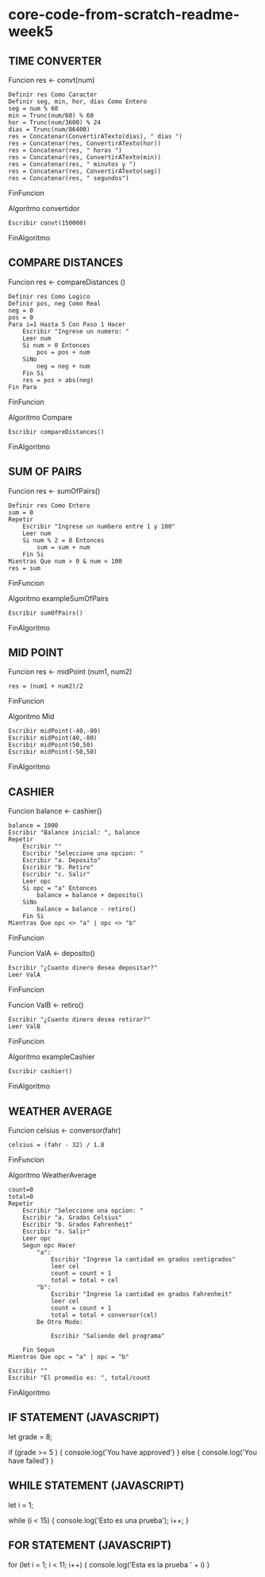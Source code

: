 # core-code-from-scratch-readme-week5

## TIME CONVERTER

Funcion res <- convt(num)

	Definir res Como Caracter
	Definir seg, min, hor, dias Como Entero
	seg = num % 60
	min = Trunc(num/60) % 60
	hor = Trunc(num/3600) % 24
	dias = Trunc(num/86400)
	res = Concatenar(ConvertirATexto(dias), " dias ")
	res = Concatenar(res, ConvertirATexto(hor))
	res = Concatenar(res, " horas ")
	res = Concatenar(res, ConvertirATexto(min))
	res = Concatenar(res, " minutos y ")
	res = Concatenar(res, ConvertirATexto(seg))
	res = Concatenar(res, " segundos")
	
FinFuncion

Algoritmo convertidor

	Escribir convt(150000)
  
FinAlgoritmo

## COMPARE DISTANCES

Funcion res <- compareDistances ()

	Definir res Como Logico
	Definir pos, neg Como Real
	neg = 0
	pos = 0
	Para i=1 Hasta 5 Con Paso 1 Hacer
		Escribir "Ingrese un numero: "
		Leer num
		Si num > 0 Entonces
			pos = pos + num
		SiNo
			neg = neg + num
		Fin Si
		res = pos > abs(neg)
	Fin Para
	
FinFuncion

Algoritmo Compare

	Escribir compareDistances()
	
FinAlgoritmo

## SUM OF PAIRS

Funcion res <- sumOfPairs()

	Definir res Como Entero
	sum = 0
	Repetir
		Escribir "Ingrese un numbero entre 1 y 100"
		Leer num
		Si num % 2 = 0 Entonces
			sum = sum + num
		Fin Si
	Mientras Que num > 0 & num < 100
	res = sum
	
FinFuncion

Algoritmo exampleSumOfPairs
	
	Escribir sumOfPairs()
	
FinAlgoritmo

## MID POINT

Funcion res <- midPoint (num1, num2)
	
	res = (num1 + num2)/2
	
FinFuncion

Algoritmo Mid

	Escribir midPoint(-40,-80)
	Escribir midPoint(40,-80)
	Escribir midPoint(50,50)
	Escribir midPoint(-50,50)
	
FinAlgoritmo

## CASHIER

Funcion balance <- cashier()

	balance = 1000
	Escribir "Balance inicial: ", balance
	Repetir
		Escribir ""
		Escribir "Seleccione una opcion: "
		Escribir "a. Deposito"
		Escribir "b. Retiro"
		Escribir "c. Salir"
		Leer opc
		Si opc = "a" Entonces
			balance = balance + deposito()
		SiNo
			balance = balance - retiro()
		Fin Si
	Mientras Que opc <> "a" | opc <> "b"
	
FinFuncion

Funcion ValA <- deposito()

	Escribir "¿Cuanto dinero desea depositar?"
	Leer ValA
	
FinFuncion

Funcion ValB <- retiro()

	Escribir "¿Cuanto dinero desea retirar?"
	Leer ValB
	
FinFuncion

Algoritmo exampleCashier

	Escribir cashier()
	
FinAlgoritmo

## WEATHER AVERAGE

Funcion celsius <- conversor(fahr)

	celsius = (fahr - 32) / 1.8
	
FinFuncion

Algoritmo WeatherAverage

	count=0
	total=0
	Repetir
		Escribir "Seleccione una opcion: "
		Escribir "a. Grados Celsius"
		Escribir "b. Grados Fahrenheit"
		Escribir "x. Salir"
		Leer opc
		Segun opc Hacer
			"a":
				Escribir "Ingrese la cantidad en grados centigrados"
				leer cel
				count = count + 1
				total = total + cel
			"b":
				Escribir "Ingrese la cantidad en grados Fahrenheit"
				leer cel
				count = count + 1
				total = total + conversor(cel)
			De Otro Modo:
				
				Escribir "Saliendo del programa"
				
		Fin Segun
	Mientras Que opc = "a" | opc = "b"
	
	Escribir ""
	Escribir "El promedio es: ", total/count
	
FinAlgoritmo

## IF STATEMENT (JAVASCRIPT)

let grade = 8;

if (grade >= 5 ) {
  console.log('You have approved')
} else {
  console.log('You have failed')
}

## WHILE STATEMENT (JAVASCRIPT)

let i = 1;

while (i < 15) {
  console.log('Esto es una prueba');
  i++;
}

## FOR STATEMENT (JAVASCRIPT)

for (let i = 1; i < 11; i++) {
  console.log('Esta es la prueba ' + i)
}
